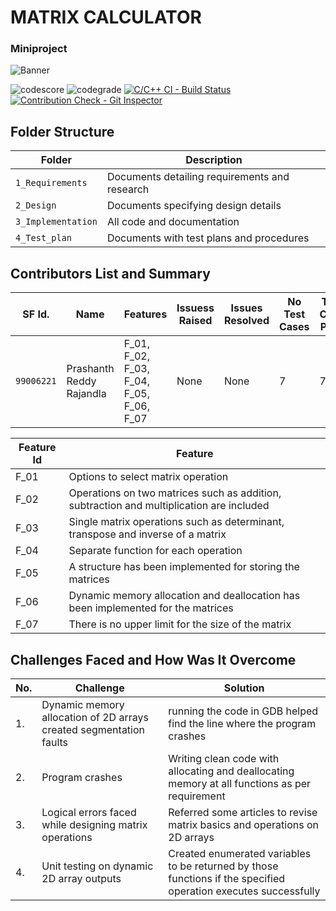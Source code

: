 # MATRIX CALCULATOR
### Miniproject 

![Banner](https://lh3.googleusercontent.com/ImPrfMGIkmizNp3XxmZSN562XES9X_aNuHEjhmp0PVZrxpWrwMZ90Y4j5j4QRZRLmYE)

![codescore](https://www.code-inspector.com/project/28343/score/svg)
![codegrade](https://www.code-inspector.com/project/28343/status/svg)
[![C/C++ CI - Build Status](https://github.com/Prashanth2708/Stepin_Matrixcalculator/actions/workflows/c-cpp.yml/badge.svg)](https://github.com/Prashanth2708/Stepin_Matrixcalculator/actions/workflows/c-cpp.yml)
[![Contribution Check - Git Inspector](https://github.com/Prashanth2708/Stepin_Matrixcalculator/actions/workflows/gitinspector.yml/badge.svg)](https://github.com/Prashanth2708/Stepin_Matrixcalculator/actions/workflows/gitinspector.yml)
## Folder Structure
Folder             | Description
-------------------| -----------------------------------------
`1_Requirements`   | Documents detailing requirements and research
`2_Design`         | Documents specifying design details
`3_Implementation` | All code and documentation
`4_Test_plan`      | Documents with test plans and procedures

## Contributors List and Summary

SF Id. |  Name   |    Features    | Issuess Raised |Issues Resolved|No Test Cases|Test Case Pass
-------|---------|----------------|----------------|---------------|-------------|--------------
`99006221` | Prashanth Reddy Rajandla | F_01, F_02, F_03, F_04, F_05, F_06, F_07   | None    | None   |7  |7    

| Feature Id | Feature |
| -----------|---------|
|F_01| Options to select matrix operation|
|F_02| Operations on two matrices such as addition, subtraction and multiplication are included|
|F_03| Single matrix operations such as determinant, transpose and inverse of a matrix |
|F_04| Separate function for each operation |
|F_05| A structure has been implemented for storing the matrices|
|F_06| Dynamic memory allocation and deallocation has been implemented for the matrices|
|F_07|  There is no upper limit for the size of the matrix|

## Challenges Faced and How Was It Overcome

| No. | Challenge | Solution
|-----|-----------|--------
|1. | Dynamic memory allocation of 2D arrays created segmentation faults| running the code in GDB helped find the line where the program crashes
|2. | Program crashes | Writing clean code with allocating and deallocating memory at all functions as per requirement|
|3. | Logical errors faced while designing matrix operations| Referred some articles to revise matrix basics and operations on 2D arrays
|4. | Unit testing on dynamic 2D array outputs| Created enumerated variables to be returned by those functions if the specified operation executes successfully
